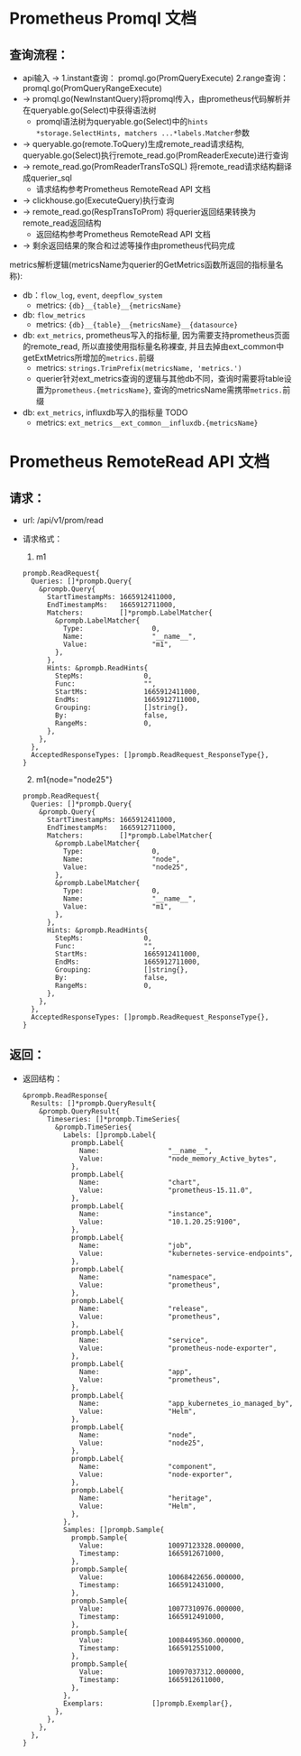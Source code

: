 Prometheus Promql 文档
====

查询流程：
---------
  - api输入 -> 1.instant查询： promql.go(PromQueryExecute)  2.range查询：    promql.go(PromQueryRangeExecute)
  - -> promql.go(NewInstantQuery)将promql传入，由prometheus代码解析并在queryable.go(Select)中获得语法树
    - promql语法树为queryable.go(Select)中的`hints *storage.SelectHints, matchers ...*labels.Matcher`参数
  - -> queryable.go(remote.ToQuery)生成remote_read请求结构, queryable.go(Select)执行remote_read.go(PromReaderExecute)进行查询
  - -> remote_read.go(PromReaderTransToSQL) 将remote_read请求结构翻译成querier_sql
    - 请求结构参考Prometheus RemoteRead API 文档
  - -> clickhouse.go(ExecuteQuery)执行查询
  - -> remote_read.go(RespTransToProm) 将querier返回结果转换为remote_read返回结构
    - 返回结构参考Prometheus RemoteRead API 文档
  - -> 剩余返回结果的聚合和过滤等操作由prometheus代码完成

metrics解析逻辑(metricsName为querier的GetMetrics函数所返回的指标量名称):
  - db：`flow_log`, `event`, `deepflow_system` 
    - metrics: `{db}__{table}__{metricsName}`
  - db: `flow_metrics`
    - metrics: `{db}__{table}__{metricsName}__{datasource}`
  - db: `ext_metrics`, prometheus写入的指标量, 因为需要支持prometheus页面的remote_read, 所以直接使用指标量名称裸查, 并且去掉由ext_common中getExtMetrics所增加的`metrics.`前缀
    - metrics: `strings.TrimPrefix(metricsName, 'metrics.')`
    - querier针对ext_metrics查询的逻辑与其他db不同，查询时需要将table设置为`prometheus.{metricsName}`, 查询的metricsName需携带`metrics.`前缀
  - db: `ext_metrics`, influxdb写入的指标量 TODO
    - metrics: `ext_metrics__ext_common__influxdb.{metricsName}`

Prometheus RemoteRead API 文档
====

请求：
---------
  - url: /api/v1/prom/read
  - 请求格式：
    1. m1
    ```
    prompb.ReadRequest{
      Queries: []*prompb.Query{
        &prompb.Query{
          StartTimestampMs: 1665912411000,
          EndTimestampMs:   1665912711000,
          Matchers:         []*prompb.LabelMatcher{
            &prompb.LabelMatcher{
              Type:                 0,
              Name:                 "__name__",
              Value:                "m1",
            },
          },
          Hints: &prompb.ReadHints{
            StepMs:               0,
            Func:                 "",
            StartMs:              1665912411000,
            EndMs:                1665912711000,
            Grouping:             []string{},
            By:                   false,
            RangeMs:              0,
          },
        },
      },
      AcceptedResponseTypes: []prompb.ReadRequest_ResponseType{},
    }
    ```

    2. m1{node="node25"}
    ```
    prompb.ReadRequest{
      Queries: []*prompb.Query{
        &prompb.Query{
          StartTimestampMs: 1665912411000,
          EndTimestampMs:   1665912711000,
          Matchers:         []*prompb.LabelMatcher{
            &prompb.LabelMatcher{
              Type:                 0,
              Name:                 "node",
              Value:                "node25",
            },
            &prompb.LabelMatcher{
              Type:                 0,
              Name:                 "__name__",
              Value:                "m1",
            },
          },
          Hints: &prompb.ReadHints{
            StepMs:               0,
            Func:                 "",
            StartMs:              1665912411000,
            EndMs:                1665912711000,
            Grouping:             []string{},
            By:                   false,
            RangeMs:              0,
          },
        },
      },
      AcceptedResponseTypes: []prompb.ReadRequest_ResponseType{},
    }
    ```

返回：
---------
  - 返回结构：
    ```
    &prompb.ReadResponse{
      Results: []*prompb.QueryResult{
        &prompb.QueryResult{
          Timeseries: []*prompb.TimeSeries{
            &prompb.TimeSeries{
              Labels: []prompb.Label{
                prompb.Label{
                  Name:                 "__name__",
                  Value:                "node_memory_Active_bytes",
                },
                prompb.Label{
                  Name:                 "chart",
                  Value:                "prometheus-15.11.0",
                },
                prompb.Label{
                  Name:                 "instance",
                  Value:                "10.1.20.25:9100",
                },
                prompb.Label{
                  Name:                 "job",
                  Value:                "kubernetes-service-endpoints",
                },
                prompb.Label{
                  Name:                 "namespace",
                  Value:                "prometheus",
                },
                prompb.Label{
                  Name:                 "release",
                  Value:                "prometheus",
                },
                prompb.Label{
                  Name:                 "service",
                  Value:                "prometheus-node-exporter",
                },
                prompb.Label{
                  Name:                 "app",
                  Value:                "prometheus",
                },
                prompb.Label{
                  Name:                 "app_kubernetes_io_managed_by",
                  Value:                "Helm",
                },
                prompb.Label{
                  Name:                 "node",
                  Value:                "node25",
                },
                prompb.Label{
                  Name:                 "component",
                  Value:                "node-exporter",
                },
                prompb.Label{
                  Name:                 "heritage",
                  Value:                "Helm",
                },
              },
              Samples: []prompb.Sample{
                prompb.Sample{
                  Value:                10097123328.000000,
                  Timestamp:            1665912671000,
                },
                prompb.Sample{
                  Value:                10068422656.000000,
                  Timestamp:            1665912431000,
                },
                prompb.Sample{
                  Value:                10077310976.000000,
                  Timestamp:            1665912491000,
                },
                prompb.Sample{
                  Value:                10084495360.000000,
                  Timestamp:            1665912551000,
                },
                prompb.Sample{
                  Value:                10097037312.000000,
                  Timestamp:            1665912611000,
                },
              },
              Exemplars:            []prompb.Exemplar{},
            },
          },
        },
      },
    }
    ```